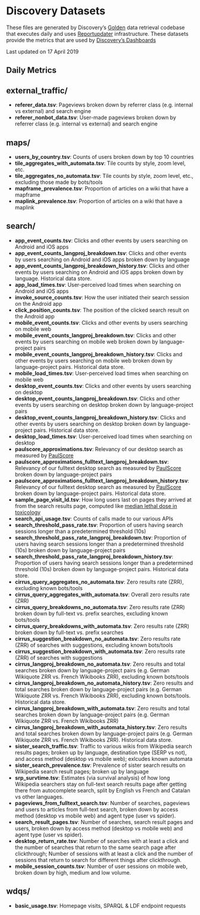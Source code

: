 Discovery Datasets
==================

These files are generated by Discovery’s
[Golden](https://github.com/wikimedia/wikimedia-discovery-golden/) data
retrieval codebase that executes daily and uses
[Reportupdater](https://wikitech.wikimedia.org/wiki/Analytics/Systems/Reportupdater)
infrastructure. These datasets provide the metrics that are used by
[Discovery’s Dashboards](https://discovery.wmflabs.org/)

Last updated on 17 April 2019

Daily Metrics
-------------

external\_traffic/
------------------

-   **referer\_data.tsv**: Pageviews broken down by referrer class
    (e.g. internal vs external) and search engine
-   **referer\_nonbot\_data.tsv**: User-made pageviews broken down by
    referrer class (e.g. internal vs external) and search engine

maps/
-----

-   **users\_by\_country.tsv**: Counts of users broken down by top 10
    countries
-   **tile\_aggregates\_with\_automata.tsv**: Tile counts by style, zoom
    level, etc.
-   **tile\_aggregates\_no\_automata.tsv**: Tile counts by style, zoom
    level, etc., excluding those made by bots/tools
-   **mapframe\_prevalence.tsv**: Proportion of articles on a wiki that
    have a mapframe
-   **maplink\_prevalence.tsv**: Proportion of articles on a wiki that
    have a maplink

search/
-------

-   **app\_event\_counts.tsv**: Clicks and other events by users
    searching on Android and iOS apps
-   **app\_event\_counts\_langproj\_breakdown.tsv**: Clicks and other
    events by users searching on Android and iOS apps broken down by
    language
-   **app\_event\_counts\_langproj\_breakdown\_history.tsv**: Clicks and
    other events by users searching on Android and iOS apps broken down
    by language. Historical data store.
-   **app\_load\_times.tsv**: User-perceived load times when searching
    on Android and iOS apps
-   **invoke\_source\_counts.tsv**: How the user initiated their search
    session on the Android app
-   **click\_position\_counts.tsv**: The position of the clicked search
    result on the Android app
-   **mobile\_event\_counts.tsv**: Clicks and other events by users
    searching on mobile web
-   **mobile\_event\_counts\_langproj\_breakdown.tsv**: Clicks and other
    events by users searching on mobile web broken down by
    language-project pairs
-   **mobile\_event\_counts\_langproj\_breakdown\_history.tsv**: Clicks
    and other events by users searching on mobile web broken down by
    language-project pairs. Historical data store.
-   **mobile\_load\_times.tsv**: User-perceived load times when
    searching on mobile web
-   **desktop\_event\_counts.tsv**: Clicks and other events by users
    searching on desktop
-   **desktop\_event\_counts\_langproj\_breakdown.tsv**: Clicks and
    other events by users searching on desktop broken down by
    language-project pairs
-   **desktop\_event\_counts\_langproj\_breakdown\_history.tsv**: Clicks
    and other events by users searching on desktop broken down by
    language-project pairs. Historical data store.
-   **desktop\_load\_times.tsv**: User-perceived load times when
    searching on desktop
-   **paulscore\_approximations.tsv**: Relevancy of our desktop search
    as measured by
    [PaulScore](https://www.mediawiki.org/wiki/Wikimedia_Discovery/Search/Glossary#PaulScore)
-   **paulscore\_approximations\_fulltext\_langproj\_breakdown.tsv**:
    Relevancy of our fulltext desktop search as measured by
    [PaulScore](https://www.mediawiki.org/wiki/Wikimedia_Discovery/Search/Glossary#PaulScore)
    broken down by language-project pairs
-   **paulscore\_approximations\_fulltext\_langproj\_breakdown\_history.tsv**:
    Relevancy of our fulltext desktop search as measured by
    [PaulScore](https://www.mediawiki.org/wiki/Wikimedia_Discovery/Search/Glossary#PaulScore)
    broken down by language-project pairs. Historical data store.
-   **sample\_page\_visit\_ld.tsv**: How long users last on pages they
    arrived at from the search results page, computed like [median
    lethal dose in
    toxicology](https://en.wikipedia.org/wiki/Median_lethal_dose)
-   **search\_api\_usage.tsv**: Counts of calls made to our various APIs
-   **search\_threshold\_pass\_rate.tsv**: Proportion of users having
    search sessions longer than a predetermined threshold (10s)
-   **search\_threshold\_pass\_rate\_langproj\_breakdown.tsv**:
    Proportion of users having search sessions longer than a
    predetermined threshold (10s) broken down by language-project pairs
-   **search\_threshold\_pass\_rate\_langproj\_breakdown\_history.tsv**:
    Proportion of users having search sessions longer than a
    predetermined threshold (10s) broken down by language-project pairs.
    Historical data store.
-   **cirrus\_query\_aggregates\_no\_automata.tsv**: Zero results rate
    (ZRR), excluding known bots/tools
-   **cirrus\_query\_aggregates\_with\_automata.tsv**: Overall zero
    results rate (ZRR)
-   **cirrus\_query\_breakdowns\_no\_automata.tsv**: Zero results rate
    (ZRR) broken down by full-text vs. prefix searches, excluding known
    bots/tools
-   **cirrus\_query\_breakdowns\_with\_automata.tsv**: Zero results rate
    (ZRR) broken down by full-text vs. prefix searches
-   **cirrus\_suggestion\_breakdown\_no\_automata.tsv**: Zero results
    rate (ZRR) of searches with suggestions, excluding known bots/tools
-   **cirrus\_suggestion\_breakdown\_with\_automata.tsv**: Zero results
    rate (ZRR) of searches with suggestions
-   **cirrus\_langproj\_breakdown\_no\_automata.tsv**: Zero results and
    total searches broken down by language-project pairs (e.g. German
    Wikiquote ZRR vs. French Wikibooks ZRR), excluding known bots/tools
-   **cirrus\_langproj\_breakdown\_no\_automata\_history.tsv**: Zero
    results and total searches broken down by language-project pairs
    (e.g. German Wikiquote ZRR vs. French Wikibooks ZRR), excluding
    known bots/tools. Historical data store.
-   **cirrus\_langproj\_breakdown\_with\_automata.tsv**: Zero results
    and total searches broken down by language-project pairs
    (e.g. German Wikiquote ZRR vs. French Wikibooks ZRR)
-   **cirrus\_langproj\_breakdown\_with\_automata\_history.tsv**: Zero
    results and total searches broken down by language-project pairs
    (e.g. German Wikiquote ZRR vs. French Wikibooks ZRR). Historical
    data store.
-   **sister\_search\_traffic.tsv**: Traffic to various wikis from
    Wikipedia search results pages; broken up by language, destination
    type (SERP vs not), and access method (desktop vs mobile web);
    exlcudes known automata
-   **sister\_search\_prevalence.tsv**: Prevalence of sister search
    results on Wikipedia search result pages; broken up by language
-   **srp\_survtime.tsv**: Estimates (via survival analysis) of how long
    Wikipedia searchers stay on full-text search results page after
    getting there from autocomplete search, split by English vs French
    and Catalan vs other languages.
-   **pageviews\_from\_fulltext\_search.tsv**: Number of searches,
    pageviews and users to articles from full-text search, broken down
    by access method (desktop vs mobile web) and agent type (user vs
    spider).
-   **search\_result\_pages.tsv**: Number of searches, search result
    pages and users, broken down by access method (desktop vs mobile
    web) and agent type (user vs spider).
-   **desktop\_return\_rate.tsv**: Number of searches with at least a
    click and the number of searches that return to the same search page
    after clickthrough; Number of sessions with at least a click and the
    number of sessions that return to search for different things after
    clickthrough.
-   **mobile\_session\_counts.tsv**: Number of user sessions on mobile
    web, broken down by high, medium and low volume.

wdqs/
-----

-   **basic\_usage.tsv**: Homepage visits, SPARQL & LDF endpoint
    requests
